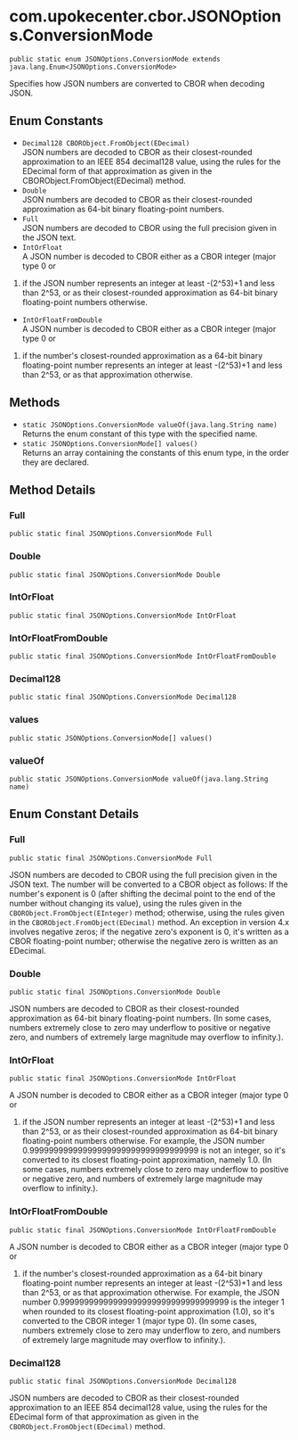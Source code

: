 # com.upokecenter.cbor.JSONOptions.ConversionMode

    public static enum JSONOptions.ConversionMode extends java.lang.Enum<JSONOptions.ConversionMode>

Specifies how JSON numbers are converted to CBOR when decoding JSON.

## Enum Constants

* `Decimal128 CBORObject.FromObject(EDecimal)`<br>
 JSON numbers are decoded to CBOR as their closest-rounded approximation to
 an IEEE 854 decimal128 value, using the rules for the EDecimal
 form of that approximation as given in the
 CBORObject.FromObject(EDecimal) method.
* `Double`<br>
 JSON numbers are decoded to CBOR as their closest-rounded approximation as
 64-bit binary floating-point numbers.
* `Full`<br>
 JSON numbers are decoded to CBOR using the full precision given in the JSON
 text.
* `IntOrFloat`<br>
 A JSON number is decoded to CBOR either as a CBOR integer (major type 0 or
 1) if the JSON number represents an integer at least -(2^53)+1
 and less than 2^53, or as their closest-rounded approximation as
 64-bit binary floating-point numbers otherwise.
* `IntOrFloatFromDouble`<br>
 A JSON number is decoded to CBOR either as a CBOR integer (major type 0 or
 1) if the number's closest-rounded approximation as a 64-bit
 binary floating-point number represents an integer at least
 -(2^53)+1 and less than 2^53, or as that approximation otherwise.

## Methods

* `static JSONOptions.ConversionMode valueOf​(java.lang.String name)`<br>
 Returns the enum constant of this type with the specified name.
* `static JSONOptions.ConversionMode[] values()`<br>
 Returns an array containing the constants of this enum type, in
the order they are declared.

## Method Details

### Full
    public static final JSONOptions.ConversionMode Full
### Double
    public static final JSONOptions.ConversionMode Double
### IntOrFloat
    public static final JSONOptions.ConversionMode IntOrFloat
### IntOrFloatFromDouble
    public static final JSONOptions.ConversionMode IntOrFloatFromDouble
### Decimal128
    public static final JSONOptions.ConversionMode Decimal128
### values
    public static JSONOptions.ConversionMode[] values()
### valueOf
    public static JSONOptions.ConversionMode valueOf​(java.lang.String name)
## Enum Constant Details

### Full
    public static final JSONOptions.ConversionMode Full
JSON numbers are decoded to CBOR using the full precision given in the JSON
 text. The number will be converted to a CBOR object as follows:
 If the number's exponent is 0 (after shifting the decimal point
 to the end of the number without changing its value), using the
 rules given in the <code>CBORObject.FromObject(EInteger)</code> method;
 otherwise, using the rules given in the
 <code>CBORObject.FromObject(EDecimal)</code> method. An exception in
 version 4.x involves negative zeros; if the negative zero's
 exponent is 0, it's written as a CBOR floating-point number;
 otherwise the negative zero is written as an EDecimal.
### Double
    public static final JSONOptions.ConversionMode Double
JSON numbers are decoded to CBOR as their closest-rounded approximation as
 64-bit binary floating-point numbers. (In some cases, numbers
 extremely close to zero may underflow to positive or negative
 zero, and numbers of extremely large magnitude may overflow to
 infinity.).
### IntOrFloat
    public static final JSONOptions.ConversionMode IntOrFloat
A JSON number is decoded to CBOR either as a CBOR integer (major type 0 or
 1) if the JSON number represents an integer at least -(2^53)+1
 and less than 2^53, or as their closest-rounded approximation as
 64-bit binary floating-point numbers otherwise. For example, the
 JSON number 0.99999999999999999999999999999999999 is not an
 integer, so it's converted to its closest floating-point
 approximation, namely 1.0. (In some cases, numbers extremely
 close to zero may underflow to positive or negative zero, and
 numbers of extremely large magnitude may overflow to infinity.).
### IntOrFloatFromDouble
    public static final JSONOptions.ConversionMode IntOrFloatFromDouble
A JSON number is decoded to CBOR either as a CBOR integer (major type 0 or
 1) if the number's closest-rounded approximation as a 64-bit
 binary floating-point number represents an integer at least
 -(2^53)+1 and less than 2^53, or as that approximation otherwise.
 For example, the JSON number
 0.99999999999999999999999999999999999 is the integer 1 when
 rounded to its closest floating-point approximation (1.0), so
 it's converted to the CBOR integer 1 (major type 0). (In some
 cases, numbers extremely close to zero may underflow to zero, and
 numbers of extremely large magnitude may overflow to infinity.).
### Decimal128
    public static final JSONOptions.ConversionMode Decimal128
JSON numbers are decoded to CBOR as their closest-rounded approximation to
 an IEEE 854 decimal128 value, using the rules for the EDecimal
 form of that approximation as given in the
 <code>CBORObject.FromObject(EDecimal)</code> method.
